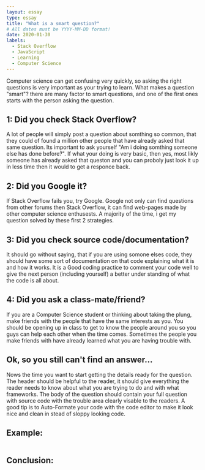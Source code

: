 ```yaml
---
layout: essay
type: essay
title: "What is a smart question?"
# All dates must be YYYY-MM-DD format!
date: 2020-01-30
labels:
  - Stack Overflow
  - JavaScript
  - Learning
  - Computer Science
---
```

Computer science can get confusing very quickly, so asking the right questions is very important as your trying to learn. What makes a question "smart"? there are many factor to smart questions, and one of the first ones starts with the person asking the question.

1: Did you check Stack Overflow?
---
A lot of people will simply post a question about somthing so common, that they could of found a million other people that have already asked that same question. Its important to ask yourself "Am i doing somthing someone else has done before?". If what your doing is very basic, then yes, most likly someone has already asked that queston and you can proboly just look it up in less time then it would to get a responce back.

2: Did you Google it?
---
If Stack Overflow fails you, try Google. Google not only can find questions from other forums then Stack Overflow, it can find web-pages made by other computer science enthusests. A majority of the time, i get my question solved by these first 2 strategies.

3: Did you check source code/documentation?
---
It should go without saying, that if you are using somone elses code, they should have some sort of documentation on that code explaining what it is and how it works. It is a Good coding practice to comment your code well to give the next person (including yourself) a better under standing of what the code is all about.

4: Did you ask a class-mate/friend?
---
If you are a Computer Science student or thinking about taking the plung, make friends with the people that have the same interests as you. You should be opening up in class to get to know the people around you so you guys can help each other when the time comes. Sometimes the people you make friends with have already learned what you are having trouble with.

Ok, so you still can't find an answer...
---
Nows the time you want to start getting the details ready for the question. The header should be helpful to the reader, it should give everything the reader needs to know about what you are trying to do and with what frameworks. The body of the question should contain your full question with source code with the trouble area clearly visable to the readers. A good tip is to Auto-Formate your code with the code editor to make it look nice and clean in stead of sloppy looking code. 

Example:
---
```js

```



Conclusion:
---

